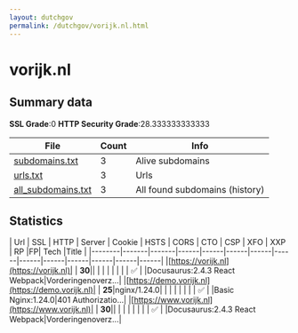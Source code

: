 ```yaml
---
layout: dutchgov
permalink: /dutchgov/vorijk.nl.html
---
```



# vorijk.nl
## Summary data


**SSL Grade**:0
**HTTP Security Grade**:28.333333333333


| File       | Count | Info |
|------------|-------|------|
|[subdomains.txt](/data/vorijk.nl/subdomains.txt)|3|Alive subdomains|
|[urls.txt](/data/vorijk.nl/urls.txt)|3|Urls|
|[all_subdomains.txt](/data/vorijk.nl/all_subdomains.txt)|3|All found subdomains (history)|


## Statistics


| Url | SSL | HTTP | Server | Cookie | HSTS | CORS | CTO | CSP | XFO | XXP | RP |FP| Tech |Title |
|--------|-------|-------|------|------|------|------|------|------|------|------|------|------|------|
|[https://vorijk.nl](https://vorijk.nl)| | **30**|| | | | | | | | :white_check_mark: | |Docusaurus:2.4.3 React Webpack|Vorderingenoverz...|
|[https://demo.vorijk.nl](https://demo.vorijk.nl)| | **25**|nginx/1.24.0| | | | | | | | :white_check_mark: | |Basic Nginx:1.24.0|401 Authorizatio...|
|[https://www.vorijk.nl](https://www.vorijk.nl)| | **30**|| | | | | | | | :white_check_mark: | |Docusaurus:2.4.3 React Webpack|Vorderingenoverz...|